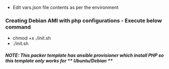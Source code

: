 
* Edit vars.json file contents as per the environment

### Creating Debian AMI with php configurations - Execute below command

* chmod +x ./init.sh
* ./init.sh

##### NOTE: This packer template has ansible provisioner which install PHP so this template only works for ** Ubuntu/Debian **
